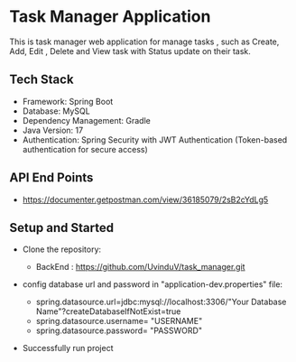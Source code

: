 # Task Manager Application

This is task manager web application for manage tasks , such as Create, Add, Edit , Delete and View task with Status update on their task.

## Tech Stack

- Framework: Spring Boot
- Database: MySQL
- Dependency Management: Gradle
- Java Version: 17
- Authentication: Spring Security with JWT Authentication (Token-based authentication for secure access)

## API End Points

- https://documenter.getpostman.com/view/36185079/2sB2cYdLg5

## Setup and Started

- Clone the repository:
    - BackEnd : https://github.com/UvinduV/task_manager.git
  
- config database url and password in "application-dev.properties" file:
    - spring.datasource.url=jdbc:mysql://localhost:3306/"Your Database Name"?createDatabaseIfNotExist=true
    - spring.datasource.username= "USERNAME"
    - spring.datasource.password= "PASSWORD"
  
- Successfully run project